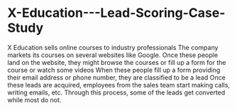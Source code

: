 # X-Education---Lead-Scoring-Case-Study
X Education sells online courses to industry professionals The company markets its courses on several websites like Google. Once these people land on the website, they might browse the courses or fill up a form for the course or watch some videos When these people fill up a form providing their email address or phone number, they are classified to be a lead Once these leads are acquired, employees from the sales team start making calls, writing emails, etc. Through this process, some of the leads get converted while most do not.
